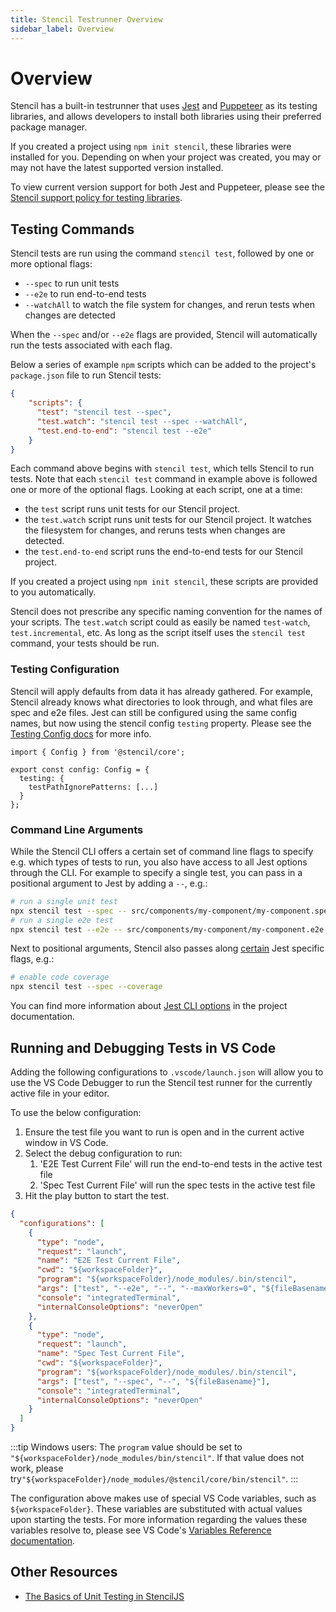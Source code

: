 ```yaml
---
title: Stencil Testrunner Overview
sidebar_label: Overview
---
```


# Overview

Stencil has a built-in testrunner that uses [Jest](https://jestjs.io/) and [Puppeteer](https://pptr.dev/) as its testing libraries, and allows developers to install both libraries using their preferred package manager.

If you created a project using `npm init stencil`, these libraries were installed for you. Depending on when your project was created, you may or may not have the latest supported version installed.

To view current version support for both Jest and Puppeteer, please see the  [Stencil support policy for testing libraries](../../reference/support-policy.md#testing-libraries).

## Testing Commands

Stencil tests are run using the command `stencil test`, followed by one or more optional flags:
- `--spec` to run unit tests
- `--e2e` to run end-to-end tests
- `--watchAll` to watch the file system for changes, and rerun tests when changes are detected

When the `--spec` and/or `--e2e` flags are provided, Stencil will automatically run the tests associated with each flag.

Below a series of example `npm` scripts which can be added to the project's `package.json` file to run Stencil tests:

```json
{
    "scripts": {
      "test": "stencil test --spec",
      "test.watch": "stencil test --spec --watchAll",
      "test.end-to-end": "stencil test --e2e"
    }
}
```

Each command above begins with `stencil test`, which tells Stencil to run tests. Note that each `stencil test` command 
in example above is followed one or more of the optional flags. Looking at each script, one at a time:
- the `test` script runs unit tests for our Stencil project.
- the `test.watch` script runs unit tests for our Stencil project. It watches the filesystem for changes, and reruns
tests when changes are detected.
- the `test.end-to-end` script runs the end-to-end tests for our Stencil project.

If you created a project using `npm init stencil`, these scripts are provided to you automatically.

Stencil does not prescribe any specific naming convention for the names of your scripts. The `test.watch` script could as easily be named `test-watch`, `test.incremental`, etc. As long as the script itself uses the `stencil test` command, your tests should be run.

### Testing Configuration

Stencil will apply defaults from data it has already gathered. For example, Stencil already knows what directories to look through, and what files are spec and e2e files. Jest can still be configured using the same config names, but now using the stencil config `testing` property. Please see the [Testing Config docs](./config.md) for more info.

```tsx
import { Config } from '@stencil/core';

export const config: Config = {
  testing: {
    testPathIgnorePatterns: [...]
  }
};
```

### Command Line Arguments

While the Stencil CLI offers a certain set of command line flags to specify e.g. which types of tests to run, you also have access to all Jest options through the CLI. For example to specify a single test, you can pass in a positional argument to Jest by adding a `--`, e.g.:

```sh
# run a single unit test
npx stencil test --spec -- src/components/my-component/my-component.spec.ts
# run a single e2e test
npx stencil test --e2e -- src/components/my-component/my-component.e2e.ts
```

Next to positional arguments, Stencil also passes along [certain](https://github.com/ionic-team/stencil/blob/54d4ee252768e1d225baababee0093fdb0562b83/src/cli/config-flags.ts#L38-L85) Jest specific flags, e.g.:

```sh
# enable code coverage
npx stencil test --spec --coverage
```

You can find more information about [Jest CLI options](https://jestjs.io/docs/cli) in the project documentation.

## Running and Debugging Tests in VS Code

Adding the following configurations to `.vscode/launch.json` will allow you to use the VS Code Debugger to run the Stencil test runner for the currently active file in your editor.

To use the below configuration:
1. Ensure the test file you want to run is open and in the current active window in VS Code.
2. Select the debug configuration to run:
   1. 'E2E Test Current File' will run the end-to-end tests in the active test file
   2. 'Spec Test Current File' will run the spec tests in the active test file
3. Hit the play button to start the test.

```json title=".vscode/launch.json"
{
  "configurations": [
    {
      "type": "node",
      "request": "launch",
      "name": "E2E Test Current File",
      "cwd": "${workspaceFolder}",
      "program": "${workspaceFolder}/node_modules/.bin/stencil",
      "args": ["test", "--e2e", "--", "--maxWorkers=0", "${fileBasename}"],
      "console": "integratedTerminal",
      "internalConsoleOptions": "neverOpen"
    },
    {
      "type": "node",
      "request": "launch",
      "name": "Spec Test Current File",
      "cwd": "${workspaceFolder}",
      "program": "${workspaceFolder}/node_modules/.bin/stencil",
      "args": ["test", "--spec", "--", "${fileBasename}"],
      "console": "integratedTerminal",
      "internalConsoleOptions": "neverOpen"
    }
  ]
}
```

:::tip
Windows users: The `program` value should be set to `"${workspaceFolder}/node_modules/bin/stencil"`.
If that value does not work, please try`"${workspaceFolder}/node_modules/@stencil/core/bin/stencil"`.
:::

The configuration above makes use of special VS Code variables, such as `${workspaceFolder}`. These variables are substituted with actual values upon starting the tests. For more information regarding the values these variables resolve to, please see VS Code's [Variables Reference documentation](https://code.visualstudio.com/docs/editor/variables-reference).

## Other Resources

- [The Basics of Unit Testing in StencilJS](https://eliteionic.com/tutorials/the-basics-of-unit-testing-in-stencil-js/)
